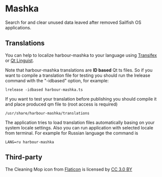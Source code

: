 # Mashka

Search for and clear unused data leaved after removed Sailfish OS applications.

## Translations

You can help to localize harbour-mashka to your language using [Transifex](https://www.transifex.com/mentaljam/harbour-mashka) or [Qt Linguist](http://doc.qt.io/qt-5/qtlinguist-index.html).

Note that harbour-mashka translations are **ID based** Qt ts files. So if you want to compile a translation file for testing you should run the lrelease command with the "-idbased" option, for example:

    lrelease -idbased harbour-mashka.ts

If you want to test your translation before publishing you should compile it and place produced qm file to (root access is required)

    /usr/share/harbour-mashka/translations

The application tries to load translation files automatically basing on your system locale settings. Also you can run application with selected locale from terminal. For example for Russian language the command is

    LANG=ru harbour-mashka

## Third-party

The Cleaning Mop icon from [Flaticon](https://www.flaticon.com/) is licensed by [CC 3.0 BY](http://creativecommons.org/licenses/by/3.0/)
